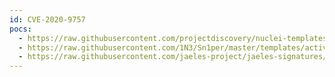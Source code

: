 ```yaml
---
id: CVE-2020-9757
pocs:
  - https://raw.githubusercontent.com/projectdiscovery/nuclei-templates/master/cves/CVE-2020-9757.yaml
  - https://raw.githubusercontent.com/1N3/Sn1per/master/templates/active/CVE-2020-9757_-_SEOmatic_3.3.0_Server-Side_Template_Injection.sh
  - https://raw.githubusercontent.com/jaeles-project/jaeles-signatures/master/cves/seomatic-ssti-cve-2020-9757.yaml
---
```

